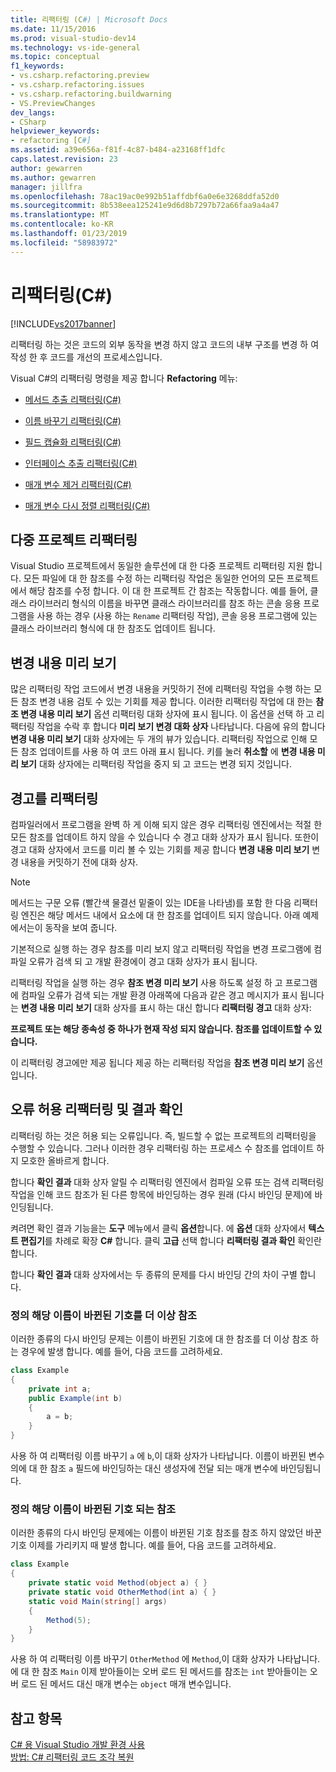 ```yaml
---
title: 리팩터링 (C#) | Microsoft Docs
ms.date: 11/15/2016
ms.prod: visual-studio-dev14
ms.technology: vs-ide-general
ms.topic: conceptual
f1_keywords:
- vs.csharp.refactoring.preview
- vs.csharp.refactoring.issues
- vs.csharp.refactoring.buildwarning
- VS.PreviewChanges
dev_langs:
- CSharp
helpviewer_keywords:
- refactoring [C#]
ms.assetid: a39e656a-f81f-4c87-b484-a23168ff1dfc
caps.latest.revision: 23
author: gewarren
ms.author: gewarren
manager: jillfra
ms.openlocfilehash: 78ac19ac0e992b51affdbf6a0e6e3268ddfa52d0
ms.sourcegitcommit: 8b538eea125241e9d6d8b7297b72a66faa9a4a47
ms.translationtype: MT
ms.contentlocale: ko-KR
ms.lasthandoff: 01/23/2019
ms.locfileid: "58983972"
---
```

# <a name="refactoring-c"></a>리팩터링(C#)
[!INCLUDE[vs2017banner](../includes/vs2017banner.md)]

리팩터링 하는 것은 코드의 외부 동작을 변경 하지 않고 코드의 내부 구조를 변경 하 여 작성 한 후 코드를 개선의 프로세스입니다.  
  
 Visual C#의 리팩터링 명령을 제공 합니다 **Refactoring** 메뉴:  
  
-   [메서드 추출 리팩터링(C#)](../csharp-ide/extract-method-refactoring-csharp.md)  
  
-   [이름 바꾸기 리팩터링(C#)](../csharp-ide/rename-refactoring-csharp.md)  
  
-   [필드 캡슐화 리팩터링(C#)](../csharp-ide/encapsulate-field-refactoring-csharp.md)  
  
-   [인터페이스 추출 리팩터링(C#)](../csharp-ide/extract-interface-refactoring-csharp.md)  
  
-   [매개 변수 제거 리팩터링(C#)](../csharp-ide/remove-parameters-refactoring-csharp.md)  
  
-   [매개 변수 다시 정렬 리팩터링(C#)](../csharp-ide/reorder-parameters-refactoring-csharp.md)  
  
## <a name="multi-project-refactoring"></a>다중 프로젝트 리팩터링  
 Visual Studio 프로젝트에서 동일한 솔루션에 대 한 다중 프로젝트 리팩터링 지원 합니다. 모든 파일에 대 한 참조를 수정 하는 리팩터링 작업은 동일한 언어의 모든 프로젝트에서 해당 참조를 수정 합니다. 이 대 한 프로젝트 간 참조는 작동합니다. 예를 들어, 클래스 라이브러리 형식의 이름을 바꾸면 클래스 라이브러리를 참조 하는 콘솔 응용 프로그램을 사용 하는 경우 (사용 하는 `Rename` 리팩터링 작업), 콘솔 응용 프로그램에 있는 클래스 라이브러리 형식에 대 한 참조도 업데이트 됩니다.  
  
## <a name="changes-preview"></a>변경 내용 미리 보기  
 많은 리팩터링 작업 코드에서 변경 내용을 커밋하기 전에 리팩터링 작업을 수행 하는 모든 참조 변경 내용 검토 수 있는 기회를 제공 합니다. 이러한 리팩터링 작업에 대 한는 **참조 변경 내용 미리 보기** 옵션 리팩터링 대화 상자에 표시 됩니다. 이 옵션을 선택 하 고 리팩터링 작업을 수락 후 합니다 **미리 보기 변경 대화 상자** 나타납니다. 다음에 유의 합니다 **변경 내용 미리 보기** 대화 상자에는 두 개의 뷰가 있습니다. 리팩터링 작업으로 인해 모든 참조 업데이트를 사용 하 여 코드 아래 표시 됩니다. 키를 눌러 **취소할** 에 **변경 내용 미리 보기** 대화 상자에는 리팩터링 작업을 중지 되 고 코드는 변경 되지 것입니다.  
  
## <a name="refactoring-warnings"></a>경고를 리팩터링  
 컴파일러에서 프로그램을 완벽 하 게 이해 되지 않은 경우 리팩터링 엔진에서는 적절 한 모든 참조를 업데이트 하지 않을 수 있습니다 수 경고 대화 상자가 표시 됩니다. 또한이 경고 대화 상자에서 코드를 미리 볼 수 있는 기회를 제공 합니다 **변경 내용 미리 보기** 변경 내용을 커밋하기 전에 대화 상자.  
  
> [!NOTE]
>  메서드는 구문 오류 (빨간색 물결선 밑줄이 있는 IDE을 나타냄)를 포함 한 다음 리팩터링 엔진은 해당 메서드 내에서 요소에 대 한 참조를 업데이트 되지 않습니다. 아래 예제에서는이 동작을 보여 줍니다.  
  
 기본적으로 실행 하는 경우 참조를 미리 보지 않고 리팩터링 작업을 변경 프로그램에 컴파일 오류가 검색 되 고 개발 환경에이 경고 대화 상자가 표시 됩니다.  
  
 리팩터링 작업을 실행 하는 경우 **참조 변경 미리 보기** 사용 하도록 설정 하 고 프로그램에 컴파일 오류가 검색 되는 개발 환경 아래쪽에 다음과 같은 경고 메시지가 표시 됩니다는 **변경 내용 미리 보기** 대화 상자를 표시 하는 대신 합니다 **리팩터링 경고** 대화 상자:  
  
 **프로젝트 또는 해당 종속성 중 하나가 현재 작성 되지 않습니다. 참조를 업데이트할 수 있습니다.**  
  
 이 리팩터링 경고에만 제공 됩니다 제공 하는 리팩터링 작업을 **참조 변경 미리 보기** 옵션입니다.  
  
## <a name="error-tolerant-refactoring-and-verification-results"></a>오류 허용 리팩터링 및 결과 확인  
 리팩터링 하는 것은 허용 되는 오류입니다. 즉, 빌드할 수 없는 프로젝트의 리팩터링을 수행할 수 있습니다. 그러나 이러한 경우 리팩터링 하는 프로세스 수 참조를 업데이트 하지 모호한 올바르게 합니다.  
  
 합니다 **확인 결과** 대화 상자 알릴 수 리팩터링 엔진에서 컴파일 오류 또는 검색 리팩터링 작업을 인해 코드 참조가 된 다른 항목에 바인딩하는 경우 원래 (다시 바인딩 문제)에 바인딩됩니다.  
  
 켜려면 확인 결과 기능을는 **도구** 메뉴에서 클릭 **옵션**합니다. 에 **옵션** 대화 상자에서 **텍스트 편집기**를 차례로 확장 **C#** 합니다. 클릭 **고급** 선택 합니다 **리팩터링 결과 확인** 확인란 합니다.  
  
 합니다 **확인 결과** 대화 상자에서는 두 종류의 문제를 다시 바인딩 간의 차이 구별 합니다.  
  
### <a name="references-whose-definition-will-no-longer-be-the-renamed-symbol"></a>정의 해당 이름이 바뀐된 기호를 더 이상 참조  
 이러한 종류의 다시 바인딩 문제는 이름이 바뀐된 기호에 대 한 참조를 더 이상 참조 하는 경우에 발생 합니다. 예를 들어, 다음 코드를 고려하세요.  
  
```csharp  
class Example  
{  
    private int a;  
    public Example(int b)  
    {  
        a = b;  
    }  
}  
```  
  
 사용 하 여 리팩터링 이름 바꾸기 `a` 에 `b`,이 대화 상자가 나타납니다. 이름이 바뀐된 변수의에 대 한 참조 `a` 필드에 바인딩하는 대신 생성자에 전달 되는 매개 변수에 바인딩됩니다.  
  
### <a name="references-whose-definition-will-now-become-the-renamed-symbol"></a>정의 해당 이름이 바뀐된 기호 되는 참조  
 이러한 종류의 다시 바인딩 문제에는 이름이 바뀐된 기호 참조를 참조 하지 않았던 바꾼 기호 이제를 가리키지 때 발생 합니다. 예를 들어, 다음 코드를 고려하세요.  
  
```csharp  
class Example  
{  
    private static void Method(object a) { }  
    private static void OtherMethod(int a) { }  
    static void Main(string[] args)  
    {  
        Method(5);  
    }  
}  
```  
  
 사용 하 여 리팩터링 이름 바꾸기 `OtherMethod` 에 `Method`,이 대화 상자가 나타납니다. 에 대 한 참조 `Main` 이제 받아들이는 오버 로드 된 메서드를 참조는 `int` 받아들이는 오버 로드 된 메서드 대신 매개 변수는 `object` 매개 변수입니다.  
  
## <a name="see-also"></a>참고 항목  
 [C# 용 Visual Studio 개발 환경 사용](../csharp-ide/using-the-visual-studio-development-environment-for-csharp.md)   
 [방법: C# 리팩터링 코드 조각 복원](../ide/how-to-restore-csharp-refactoring-snippets.md)